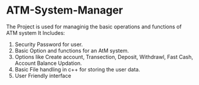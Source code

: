 # ATM-System-Manager

The Project is used for managinig the basic operations and functions of ATM system
It Includes:
1. Security Password for user.
2. Basic Option and functions for an AtM system.
3. Options like Create account, Transection, Deposit, Withdrawl, Fast Cash, Account Balance Updation.
4. Basic File handling in c++ for storing the user data.
5. User Friendly interface

